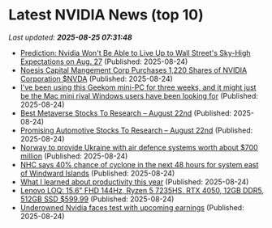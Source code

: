 # Latest NVIDIA News (top 10)
_Last updated: **2025-08-25 07:31:48**_

- [Prediction: Nvidia Won't Be Able to Live Up to Wall Street's Sky-High Expectations on Aug. 27](https://consent.yahoo.com/v2/collectConsent?sessionId=1_cc-session_d4989f55-0eda-40e9-a068-e3227e9d0081) (Published: 2025-08-24)
- [Noesis Capital Mangement Corp Purchases 1,220 Shares of NVIDIA Corporation $NVDA](https://www.etfdailynews.com/2025/08/24/noesis-capital-mangement-corp-purchases-1220-shares-of-nvidia-corporation-nvda/) (Published: 2025-08-24)
- [I've been using this Geekom mini-PC for three weeks, and it might just be the Mac mini rival Windows users have been looking for](https://www.creativebloq.com/tech/computers/ive-been-using-this-geekom-mini-pc-for-three-weeks-and-it-might-just-be-the-mac-mini-rival-windows-users-have-been-looking-for) (Published: 2025-08-24)
- [Best Metaverse Stocks To Research – August 22nd](https://www.etfdailynews.com/2025/08/24/best-metaverse-stocks-to-research-august-22nd/) (Published: 2025-08-24)
- [Promising Automotive Stocks To Research – August 22nd](https://www.etfdailynews.com/2025/08/24/promising-automotive-stocks-to-research-august-22nd/) (Published: 2025-08-24)
- [Norway to provide Ukraine with air defence systems worth about $700 million](https://biztoc.com/x/b7a9e53c1475fdc0) (Published: 2025-08-24)
- [NHC says 40% chance of cyclone in the next 48 hours for system east of Windward Islands](https://biztoc.com/x/5ca32f430096d54f) (Published: 2025-08-24)
- [What I learned about productivity this year](https://www.platformer.news/productivity-tools-ai-2025/) (Published: 2025-08-24)
- [Lenovo LOQ: 15.6" FHD 144Hz, Ryzen 5 7235HS, RTX 4050, 12GB DDR5, 512GB SSD $599.99](https://slickdeals.net/f/18551905-lenovo-loq-15-6-fhd-144hz-ryzen-5-7235hs-rtx-4050-12gb-ddr5-512gb-ssd-599-99) (Published: 2025-08-24)
- [Underowned Nvidia faces test with upcoming earnings](https://www.irishtimes.com/your-money/2025/08/24/under-owned-nvidia-faces-test-with-upcoming-earnings/) (Published: 2025-08-24)
